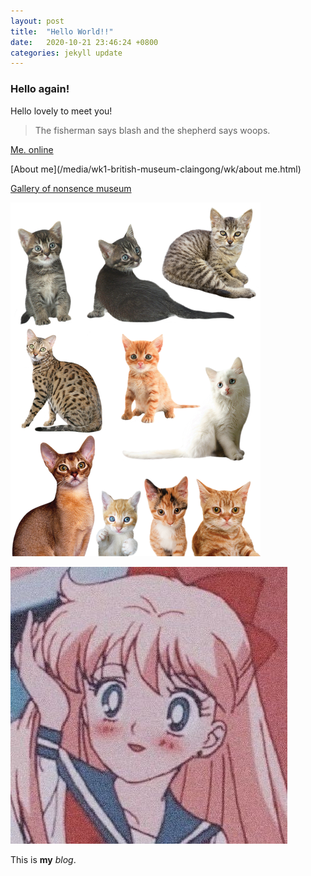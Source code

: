 ```yaml
---
layout: post
title:  "Hello World!!"
date:   2020-10-21 23:46:24 +0800
categories: jekyll update
---
```

### Hello again!

Hello lovely to meet you!

> The fisherman says
> blash and the shepherd says
> woops.

<a href="https://hao·blog.netlify.app/">Me. online</a>

[About me](/media/wk1-british-museum-claingong/wk/about me.html)

[Gallery of nonsence museum](/media/week-3-fix-the-gallery-of-nonsense-claingong/about.html)


![alt Picture of cat](/media/img/cats.png)


<img src="/media/girl.jpg">

This is **my** _blog_.
